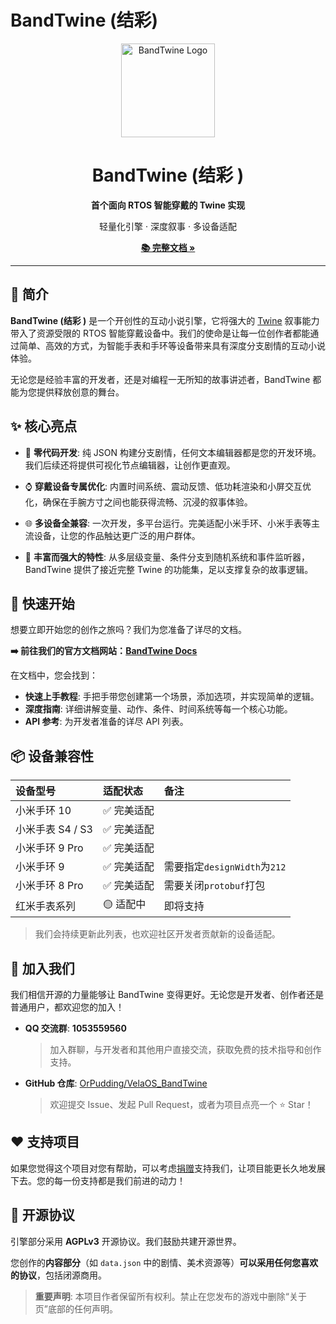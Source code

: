 # BandTwine (结彩)

<div align="center">
  <img src="https://raw.githubusercontent.com/OrPudding/VelaOS_BandTwine/main/src/common/icon.png" alt="BandTwine Logo" width="150"/>
  <h1 align="center">BandTwine (结彩 )</h1>
  <p align="center">
    <strong>首个面向 RTOS 智能穿戴的 Twine 实现</strong>
  </p>
        <p>轻量化引擎 · 深度叙事 · 多设备适配</p>
  <p align="center">
    <a href="https://velaos-bandtwine.pages.dev/"><strong>📚 完整文档 »</strong></a>

  </p>
</div>

---

## 📖 简介

**BandTwine (结彩 )** 是一个开创性的互动小说引擎，它将强大的 [Twine](https://twinery.org/ ) 叙事能力带入了资源受限的 RTOS 智能穿戴设备中。我们的使命是让每一位创作者都能通过简单、高效的方式，为智能手表和手环等设备带来具有深度分支剧情的互动小说体验。

无论您是经验丰富的开发者，还是对编程一无所知的故事讲述者，BandTwine 都能为您提供释放创意的舞台。

## ✨ 核心亮点

*   🚀 **零代码开发**: 纯 JSON 构建分支剧情，任何文本编辑器都是您的开发环境。我们后续还将提供可视化节点编辑器，让创作更直观。

*   ⌚️ **穿戴设备专属优化**: 内置时间系统、震动反馈、低功耗渲染和小屏交互优化，确保在手腕方寸之间也能获得流畅、沉浸的叙事体验。

*   🌐 **多设备全兼容**: 一次开发，多平台运行。完美适配小米手环、小米手表等主流设备，让您的作品触达更广泛的用户群体。

*   🔧 **丰富而强大的特性**: 从多层级变量、条件分支到随机系统和事件监听器，BandTwine 提供了接近完整 Twine 的功能集，足以支撑复杂的故事逻辑。

## 🚀 快速开始

想要立即开始您的创作之旅吗？我们为您准备了详尽的文档。

**➡️ 前往我们的官方文档网站：[BandTwine Docs](https://velaos-bandtwine.pages.dev/)**

在文档中，您会找到：
*   **快速上手教程**: 手把手带您创建第一个场景，添加选项，并实现简单的逻辑。
*   **深度指南**: 详细讲解变量、动作、条件、时间系统等每一个核心功能。
*   **API 参考**: 为开发者准备的详尽 API 列表。

## 📦 设备兼容性

| 设备型号 | 适配状态 | 备注 |
| :--- | :--- | :--- |
| 小米手环 10 | ✅ 完美适配 | |
| 小米手表 S4 / S3 | ✅ 完美适配 | |
| 小米手环 9 Pro | ✅ 完美适配 | |
| 小米手环 9 | ✅ 完美适配 | 需要指定`designWidth`为`212` |
| 小米手环 8 Pro | ✅ 完美适配 | 需要关闭`protobuf`打包 |
| 红米手表系列 | 🟡 适配中 | 即将支持 |

> 我们会持续更新此列表，也欢迎社区开发者贡献新的设备适配。

## 🤝 加入我们

我们相信开源的力量能够让 BandTwine 变得更好。无论您是开发者、创作者还是普通用户，都欢迎您的加入！

*   **QQ 交流群**: **1053559560**
    > 加入群聊，与开发者和其他用户直接交流，获取免费的技术指导和创作支持。

*   **GitHub 仓库**: [OrPudding/VelaOS_BandTwine](https://github.com/OrPudding/VelaOS_BandTwine )
    > 欢迎提交 Issue、发起 Pull Request，或者为项目点亮一个 ⭐ Star！

## ❤️ 支持项目

如果您觉得这个项目对您有帮助，可以考虑[捐赠](https://velaos-bandtwine.pages.dev/)支持我们，让项目能更长久地发展下去。您的每一份支持都是我们前进的动力！

## 📜 开源协议

引擎部分采用 **AGPLv3** 开源协议。我们鼓励共建开源世界。

您创作的**内容部分**（如 `data.json` 中的剧情、美术资源等）**可以采用任何您喜欢的协议**，包括闭源商用。

> **重要声明**: 本项目作者保留所有权利。禁止在您发布的游戏中删除“关于页”底部的任何声明。
